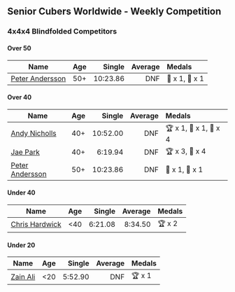 ## Senior Cubers Worldwide - Weekly Competition
### 4x4x4 Blindfolded Competitors

#### Over 50

| Name | Age | Single | Average | Medals |
| -- | :--: | --: | --: | :-- |
| [Peter Andersson](../../persons/peter_andersson/444bf.md) | 50+ | 10:23.86 | DNF | 🥇 x 1, 🥈 x 1 |

#### Over 40

| Name | Age | Single | Average | Medals |
| -- | :--: | --: | --: | :-- |
| [Andy Nicholls](../../persons/andy_nicholls/444bf.md) | 40+ | 10:52.00 | DNF | 🏆 x 1, 🥇 x 1, 🥈 x 4 |
| [Jae Park](../../persons/jae_park/444bf.md) | 40+ | 6:19.94 | DNF | 🏆 x 3, 🥇 x 4 |
| [Peter Andersson](../../persons/peter_andersson/444bf.md) | 50+ | 10:23.86 | DNF | 🥇 x 1, 🥈 x 1 |

#### Under 40

| Name | Age | Single | Average | Medals |
| -- | :--: | --: | --: | :-- |
| [Chris Hardwick](../../persons/chris_hardwick/444bf.md) | <40 | 6:21.08 | 8:34.50 | 🏆 x 2 |

#### Under 20

| Name | Age | Single | Average | Medals |
| -- | :--: | --: | --: | :-- |
| [Zain Ali](../../persons/zain_ali/444bf.md) | <20 | 5:52.90 | DNF | 🏆 x 1 |


<!-- Global site tag (gtag.js) - Google Analytics -->
<script async src="https://www.googletagmanager.com/gtag/js?id=UA-86348435-3"></script>
<script>window.dataLayer = window.dataLayer || []; function gtag() {dataLayer.push(arguments);} gtag('js', new Date()); gtag('config', 'UA-86348435-3');</script>
